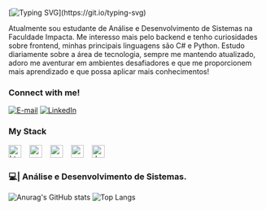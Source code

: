 <!--<img align="right" alt="" height="300px" src="./me.png"> ADICIONAR IMAGEM-->

[![Typing SVG](https://readme-typing-svg.demolab.com?font=Fira+Code&weight=600&size=25&pause=1000&color=410096&random=false&width=435&height=40&lines=Ol%C3%A1%2C+eu+sou+o+Kayque!)](https://git.io/typing-svg)

<p align="left">Atualmente sou estudante de Análise e Desenvolvimento de Sistemas na Faculdade Impacta.
Me interesso mais pelo backend e tenho curiosidades sobre frontend, minhas principais linguagens são C# e Python.
Estudo diariamente sobre a área de tecnologia, sempre me mantendo atualizado, adoro me aventurar em ambientes desafiadores e que me proporcionem mais aprendizado e que possa aplicar mais conhecimentos!

<h3 align="left">Connect with me!</h3>

[![E-mail](https://img.shields.io/badge/-Email-000?style=for-the-badge&logo=microsoft-outlook&logoColor=410096&color:FFF)](mailto:kayque.sanmartin65@gmail.com)
[![LinkedIn](https://img.shields.io/badge/-LinkedIn-000?style=for-the-badge&logo=linkedin&logoColor=410096&color:FFF)](https://www.linkedin.com/in/kayque-sanmartin/)

<h3 align="left">My Stack</h3>

<div align="left">
  <img src="https://cdn.jsdelivr.net/gh/devicons/devicon/icons/html5/html5-original.svg" height="25" alt="html5 logo"  />
  <img width="8" />
  <img src="https://cdn.jsdelivr.net/gh/devicons/devicon/icons/css3/css3-original.svg" height="25" alt="css3 logo"  />
  <img width="8" />
  <img src="https://cdn.jsdelivr.net/gh/devicons/devicon/icons/csharp/csharp-plain.svg" height="25" alt="csharp logo"  />
  <img width="8" />
  <img src="https://cdn.jsdelivr.net/gh/devicons/devicon/icons/mysql/mysql-original.svg" height="25" alt="mysql logo"  />
  <img width="8" />
  <img src="https://cdn.jsdelivr.net/gh/devicons/devicon/icons/docker/docker-original.svg" height="25" alt="docker logo"  />
</div>


### 💻| Análise e Desenvolvimento de Sistemas.

![Anurag's GitHub stats](https://github-readme-stats.vercel.app/api?username=kayquesanmartin&show_icons=true&theme=tokyonight)
![Top Langs](https://github-readme-stats.vercel.app/api/top-langs/?username=kayquesanmartin&layout=compact&count_private=true&show_icons=true&theme=tokyonight)
